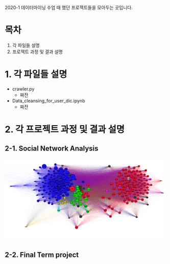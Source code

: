 2020-1 데이터마이닝 수업 때 했던 프로젝트들을 모아두는 곳입니다.

# 목차
1. 각 파일들 설명
2. 프로젝트 과정 및 결과 설명

# 1. 각 파일들 설명
 - crawler.py
   - 짜잔
 - Data_cleansing_for_user_dic.ipynb
   - 짜잔
   
# 2. 각 프로젝트 과정 및 결과 설명

## 2-1. Social Network Analysis
![](https://github.com/hw79chopin/Class_DataMining/blob/master/data/%EA%B7%B8%EB%9E%98%ED%94%84_%ED%97%88%EC%9C%A4%EC%A0%95%EC%9D%98%EC%9B%90%20%EC%A0%9C%EC%99%B8.png?raw=true)


## 2-2. Final Term project
